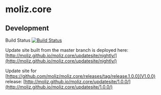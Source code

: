 # moliz.core


## Development
Build Status [![Build Status](https://travis-ci.org/moliz/moliz.core.svg?branch=master)](https://travis-ci.org/moliz/moliz.core)

Update site built from the master branch is deployed here: [http://moliz.github.io/moliz.core/updatesite/nightly/](http://moliz.github.io/moliz.core/updatesite/nightly/)

Update site for [https://github.com/moliz/moliz.core/releases/tag/release.1.0.0](V1.0.0) release: [http://moliz.github.io/moliz.core/updatesite/1.0.0/](http://moliz.github.io/moliz.core/updatesite/1.0.0/)

